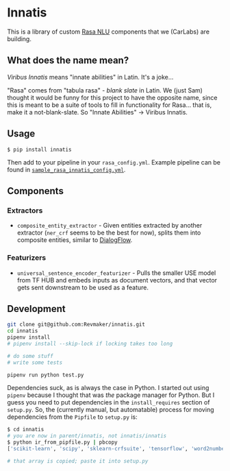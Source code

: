 # Innatis

This is a library of custom [Rasa NLU](https://github.com/RasaHQ/rasa_nlu/) components that we (CarLabs) are building.

## What does the name mean?

_Viribus Innatis_ means "innate abilities" in Latin. It's a joke...

"Rasa" comes from "tabula rasa" - _blank slate_ in Latin. We (just Sam) thought it would be funny for this project to have the opposite name, since this is meant to be a suite of tools to fill in functionality for Rasa... that is, make it a not-blank-slate. So "Innate Abilities" -> Viribus Innatis.

## Usage

`$ pip install innatis`

Then add to your pipeline in your `rasa_config.yml`. Example pipeline can be found in [`sample_rasa_innatis_config.yml`](sample_rasa_innatis_config.yml).

## Components

### Extractors

* `composite_entity_extractor` - Given entities extracted by another extractor (`ner_crf` seems to be the best for now), splits them into composite entities, similar to [DialogFlow](https://dialogflow.com/docs/entities/developer-entities#developer_composite).

### Featurizers

* `universal_sentence_encoder_featurizer` - Pulls the smaller USE model from TF HUB and embeds inputs as document vectors, and that vector gets sent downstream to be used as a feature.

## Development

```sh
git clone git@github.com:Revmaker/innatis.git
cd innatis
pipenv install
# pipenv install --skip-lock if locking takes too long

# do some stuff
# write some tests

pipenv run python test.py
```

Dependencies suck, as is always the case in Python. I started out using `pipenv` because I thought that was _the_ package manager for Python. But I guess you need to put dependencies in the `install_requires` section of `setup.py`. So, the (currently manual, but automatable) process for moving dependencies from the `Pipfile` to `setup.py` is:

```sh
$ cd innatis
# you are now in parent/innatis, not innatis/innatis
$ python ir_from_pipfile.py | pbcopy
['scikit-learn', 'scipy', 'sklearn-crfsuite', 'tensorflow', 'word2number', 'rasa_nlu==0.13.8', 'tensorflow-hub', 'spacy']

# that array is copied; paste it into setup.py
```
